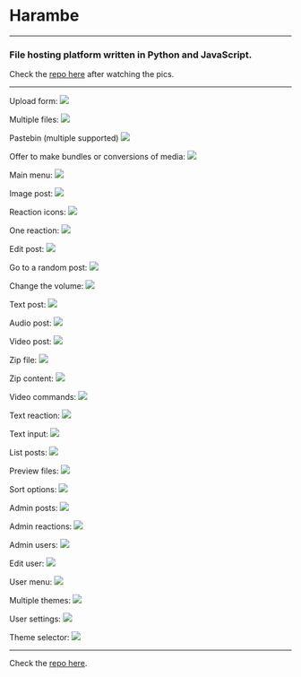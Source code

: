 # Harambe

---

### File hosting platform written in Python and JavaScript.

Check the [repo here](https://github.com/Merkoba/Harambe) after watching the pics.

---

Upload form:
![](img/harambe/upload.png)

Multiple files:
![](img/harambe/upload_2.png)

Pastebin (multiple supported)
![](img/harambe/upload_3.png)

Offer to make bundles or conversions of media:
![](img/harambe/upload_4.png)

Main menu:
![](img/harambe/menu.png)

Image post:
![](img/harambe/post.png)

Reaction icons:
![](img/harambe/post_2.png)

One reaction:
![](img/harambe/post_3.png)

Edit post:
![](img/harambe/post_4.png)

Go to a random post:
![](img/harambe/post_5.png)

Change the volume:
![](img/harambe/post_6.png)

Text post:
![](img/harambe/post_7.png)

Audio post:
![](img/harambe/post_8.png)

Video post:
![](img/harambe/post_9.png)

Zip file:
![](img/harambe/post_10.png)

Zip content:
![](img/harambe/post_11.png)

Video commands:
![](img/harambe/post_12.png)

Text reaction:
![](img/harambe/post_13.png)

Text input:
![](img/harambe/post_14.png)

List posts:
![](img/harambe/list.png)

Preview files:
![](img/harambe/list_2.png)

Sort options:
![](img/harambe/list_3.png)

Admin posts:
![](img/harambe/admin.png)

Admin reactions:
![](img/harambe/admin_2.png)

Admin users:
![](img/harambe/admin_3.png)

Edit user:
![](img/harambe/admin_4.png)

User menu:
![](img/harambe/user.png)

Multiple themes:
![](img/harambe/theme.png)

User settings:
![](img/harambe/settings.png)

Theme selector:
![](img/harambe/settings_2.png)

---

Check the [repo here](https://github.com/Merkoba/Harambe).